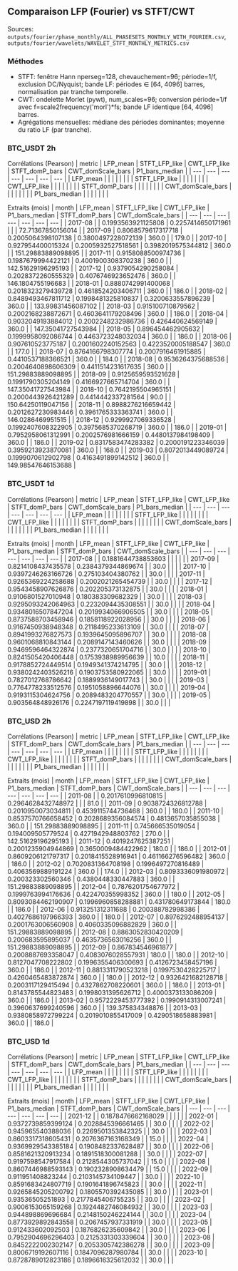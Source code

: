 ## Comparaison LFP (Fourier) vs STFT/CWT
Sources: `outputs/fourier/phase_monthly/ALL_PHASESETS_MONTHLY_WITH_FOURIER.csv`, `outputs/fourier/wavelets/WAVELET_STFT_MONTHLY_METRICS.csv`

### Méthodes
- STFT: fenêtre Hann nperseg=128, chevauchement=96; période=1/f, exclusion DC/Nyquist; bande LF: périodes ∈ [64, 4096] barres, normalisation par tranche temporelle.
- CWT: ondelette Morlet (pywt), num_scales=96; conversion période=1/f avec f=scale2frequency('morl')*fs; bande LF identique [64, 4096] barres.
- Agrégations mensuelles: médiane des périodes dominantes; moyenne du ratio LF (par tranche).

### BTC_USDT 2h
Corrélations (Pearson)
| metric | LFP_mean | STFT_LFP_like | CWT_LFP_like | STFT_domP_bars | CWT_domScale_bars | P1_bars_median |
| --- | --- | --- | --- | --- | --- | --- |
| LFP_mean |  |  |  |  |  |  |
| STFT_LFP_like |  |  |  |  |  |  |
| CWT_LFP_like |  |  |  |  |  |  |
| STFT_domP_bars |  |  |  |  |  |  |
| CWT_domScale_bars |  |  |  |  |  |  |
| P1_bars_median |  |  |  |  |  |  |

Extraits (mois)
| month | LFP_mean | STFT_LFP_like | CWT_LFP_like | P1_bars_median | STFT_domP_bars | CWT_domScale_bars |
| --- | --- | --- | --- | --- | --- | --- |
| 2017-08 |  | 0.1993563921125808 | 0.2257414650171961 |  |  | 72.71367850156014 |
| 2017-09 | 0.8068579617317718 | 0.2005064398107138 | 0.3800497228072139 | 360.0 |  | 179.0 |
| 2017-10 | 0.927954400015324 | 0.2005932527518561 | 0.3982019575344812 | 360.0 |  | 151.29883889098895 |
| 2017-11 | 0.9158088500974736 | 0.1987679994422121 | 0.4001900308370238 | 360.0 |  | 142.51629196295193 |
| 2017-12 | 0.9379054290258084 | 0.2028372260555329 | 0.4076746923652476 | 360.0 |  | 146.1804755196683 |
| 2018-01 | 0.8880742991400068 | 0.2018323279439728 | 0.4618524203406711 | 360.0 |  | 186.0 |
| 2018-02 | 0.8489493467811712 | 0.1998481325810837 | 0.3200633557896239 | 360.0 |  | 133.99831456087102 |
| 2018-03 | 0.915100710879562 | 0.2002168238872671 | 0.4603641179208496 | 360.0 |  | 186.0 |
| 2018-04 | 0.9032049193884012 | 0.2002248232986736 | 0.426440624569149 | 360.0 |  | 147.35041727543984 |
| 2018-05 | 0.896454462905632 | 0.1999958092086744 | 0.4463723248032034 | 360.0 |  | 186.0 |
| 2018-06 | 0.907610523775187 | 0.2001602240152563 | 0.4223520005188547 | 360.0 |  | 177.0 |
| 2018-07 | 0.8764166798307774 | 0.2007916461915885 | 0.4410537188366521 | 360.0 |  | 184.0 |
| 2018-08 | 0.9536264375688536 | 0.2004640898606309 | 0.4411514231617635 | 360.0 |  | 151.29883889098895 |
| 2018-09 | 0.9125659593521628 | 0.1991790305204149 | 0.4166927665714704 | 360.0 |  | 147.35041727543984 |
| 2018-10 | 0.7642195504965151 | 0.2000443926421289 | 0.4414442337281564 | 90.0 |  | 150.64250119047156 |
| 2018-11 | 0.8988276216659442 | 0.2012627230983446 | 0.3961765333363741 | 360.0 |  | 146.0286469951515 |
| 2018-12 | 0.9299927069336528 | 0.1992407608322905 | 0.3975685370268719 | 360.0 |  | 186.0 |
| 2019-01 | 0.7952958061312991 | 0.2002576981666159 | 0.4480137984198409 | 360.0 |  | 186.0 |
| 2019-02 | 0.8317583474283382 | 0.2000191223346039 | 0.3959213923870081 | 360.0 |  | 168.0 |
| 2019-03 | 0.8072013449089724 | 0.1999070612902798 | 0.4163491899142512 | 360.0 |  | 149.98547646153688 |

### BTC_USDT 1d
Corrélations (Pearson)
| metric | LFP_mean | STFT_LFP_like | CWT_LFP_like | STFT_domP_bars | CWT_domScale_bars | P1_bars_median |
| --- | --- | --- | --- | --- | --- | --- |
| LFP_mean |  |  |  |  |  |  |
| STFT_LFP_like |  |  |  |  |  |  |
| CWT_LFP_like |  |  |  |  |  |  |
| STFT_domP_bars |  |  |  |  |  |  |
| CWT_domScale_bars |  |  |  |  |  |  |
| P1_bars_median |  |  |  |  |  |  |

Extraits (mois)
| month | LFP_mean | STFT_LFP_like | CWT_LFP_like | P1_bars_median | STFT_domP_bars | CWT_domScale_bars |
| --- | --- | --- | --- | --- | --- | --- |
| 2017-08 |  | 0.1881644738853603 |  |  |  |  |
| 2017-09 | 0.8214108437435578 | 0.2384379344869674 |  | 30.0 |  |  |
| 2017-10 | 0.9397246263166726 | 0.275103404380762 |  | 30.0 |  |  |
| 2017-11 | 0.9265369224258688 | 0.2002021265454739 |  | 30.0 |  |  |
| 2017-12 | 0.9543458907626876 | 0.202205373132875 |  | 30.0 |  |  |
| 2018-01 | 0.9106801527010948 | 0.180383309682329 |  | 30.0 |  |  |
| 2018-03 | 0.9295093242064963 | 0.2232094435308551 |  | 30.0 |  |  |
| 2018-04 | 0.9348016507847204 | 0.2019934066906505 |  | 30.0 |  |  |
| 2018-05 | 0.8737588703458946 | 0.1858118922028956 |  | 30.0 |  |  |
| 2018-06 | 0.9167450938948348 | 0.2118495233613109 |  | 30.0 |  |  |
| 2018-07 | 0.8941993276827573 | 0.1939645095896707 |  | 30.0 |  |  |
| 2018-08 | 0.9601068810843144 | 0.2089147143460626 |  | 30.0 |  |  |
| 2018-09 | 0.9469596464322874 | 0.2377320651704716 |  | 30.0 |  |  |
| 2018-10 | 0.8241505420406448 | 0.1753938989956639 |  | 10.0 |  |  |
| 2018-11 | 0.9178852724449514 | 0.1949341374214795 |  | 30.0 |  |  |
| 2018-12 | 0.9380242403526216 | 0.1903753580922065 |  | 30.0 |  |  |
| 2019-01 | 0.7827012768786642 | 0.1889936149017743 |  | 30.0 |  |  |
| 2019-03 | 0.7764778233512576 | 0.1951058896644076 |  | 30.0 |  |  |
| 2019-04 | 0.9193115304624756 | 0.2089483204770557 |  | 30.0 |  |  |
| 2019-05 | 0.903564848926176 | 0.2247197119419898 |  | 30.0 |  |  |

### BTC_USD 2h
Corrélations (Pearson)
| metric | LFP_mean | STFT_LFP_like | CWT_LFP_like | STFT_domP_bars | CWT_domScale_bars | P1_bars_median |
| --- | --- | --- | --- | --- | --- | --- |
| LFP_mean |  |  |  |  |  |  |
| STFT_LFP_like |  |  |  |  |  |  |
| CWT_LFP_like |  |  |  |  |  |  |
| STFT_domP_bars |  |  |  |  |  |  |
| CWT_domScale_bars |  |  |  |  |  |  |
| P1_bars_median |  |  |  |  |  |  |

Extraits (mois)
| month | LFP_mean | STFT_LFP_like | CWT_LFP_like | P1_bars_median | STFT_domP_bars | CWT_domScale_bars |
| --- | --- | --- | --- | --- | --- | --- |
| 2011-08 |  | 0.2017610996810815 | 0.2964628432748972 |  |  | 81.0 |
| 2011-09 | 0.9038724326812788 | 0.2010950073034811 | 0.4539115744736468 | 360.0 |  | 180.0 |
| 2011-10 | 0.8537570766658452 | 0.2028689356084574 | 0.4813657035855038 | 360.0 |  | 151.29883889098895 |
| 2011-11 | 0.745666535019054 | 0.194009505779524 | 0.4271942948803762 | 270.0 |  | 142.51629196295193 |
| 2011-12 | 0.4019247625387251 | 0.2001235904944869 | 0.3650009484422962 | 180.0 |  | 186.0 |
| 2012-01 | 0.8609206121797317 | 0.2018415528916941 | 0.461166276596482 | 360.0 |  | 186.0 |
| 2012-02 | 0.7020831364708198 | 0.1996497270816489 | 0.4063569889191224 | 360.0 |  | 174.0 |
| 2012-03 | 0.8093336091980972 | 0.200323302560346 | 0.4380448330447883 | 360.0 |  | 151.29883889098895 |
| 2012-04 | 0.7876201754677972 | 0.1999763994176636 | 0.422470355998352 | 360.0 |  | 180.0 |
| 2012-05 | 0.8093084462190907 | 0.1996960858288881 | 0.431780649173844 | 180.0 |  | 186.0 |
| 2012-06 | 0.913251312311688 | 0.200388782998386 | 0.4027686197966393 | 360.0 |  | 180.0 |
| 2012-07 | 0.8976292488954137 | 0.2001763006560908 | 0.4060335096882829 | 360.0 |  | 151.29883889098895 |
| 2012-08 | 0.8863052830420209 | 0.200683595895037 | 0.4635736563016256 | 360.0 |  | 151.29883889098895 |
| 2012-09 | 0.867834546961877 | 0.2008887693358047 | 0.4083076028557931 | 180.0 |  | 180.0 |
| 2012-10 | 0.8127047708222802 | 0.1996355406300693 | 0.4126723458457196 | 360.0 |  | 186.0 |
| 2012-11 | 0.8813311790523218 | 0.1997530428225717 | 0.4260465483872874 | 360.0 |  | 180.0 |
| 2012-12 | 0.9326421682128718 | 0.2003117129415494 | 0.4327862708220601 | 360.0 |  | 186.0 |
| 2013-01 | 0.8143785544823483 | 0.1998031395626712 | 0.4000373133086209 | 360.0 |  | 186.0 |
| 2013-02 | 0.9572229453777392 | 0.1990914313007241 | 0.3960637699240596 | 360.0 |  | 139.375834348876 |
| 2013-03 | 0.9380858972799224 | 0.2019010855417009 | 0.4290518658883981 | 360.0 |  | 186.0 |

### BTC_USD 1d
Corrélations (Pearson)
| metric | LFP_mean | STFT_LFP_like | CWT_LFP_like | STFT_domP_bars | CWT_domScale_bars | P1_bars_median |
| --- | --- | --- | --- | --- | --- | --- |
| LFP_mean |  |  |  |  |  |  |
| STFT_LFP_like |  |  |  |  |  |  |
| CWT_LFP_like |  |  |  |  |  |  |
| STFT_domP_bars |  |  |  |  |  |  |
| CWT_domScale_bars |  |  |  |  |  |  |
| P1_bars_median |  |  |  |  |  |  |

Extraits (mois)
| month | LFP_mean | STFT_LFP_like | CWT_LFP_like | P1_bars_median | STFT_domP_bars | CWT_domScale_bars |
| --- | --- | --- | --- | --- | --- | --- |
| 2021-12 |  | 0.1878476662168029 |  |  |  |  |
| 2022-01 | 0.9372739859399124 | 0.2028845396661465 |  | 30.0 |  |  |
| 2022-02 | 0.945965540388036 | 0.2269501353842325 |  | 30.0 |  |  |
| 2022-03 | 0.8603317318605431 | 0.2076367163168349 |  | 15.0 |  |  |
| 2022-04 | 0.9369929543385184 | 0.1908482337628487 |  | 30.0 |  |  |
| 2022-06 | 0.8581621320913234 | 0.1891518300081288 |  | 30.0 |  |  |
| 2022-07 | 0.9197598547917584 | 0.2128544305737042 |  | 15.0 |  |  |
| 2022-08 | 0.8607446988593143 | 0.1902328908634479 |  | 15.0 |  |  |
| 2022-09 | 0.911951408823244 | 0.2103145734109447 |  | 30.0 |  |  |
| 2022-10 | 0.8591683424807719 | 0.1901641896745823 |  | 30.0 |  |  |
| 2022-11 | 0.9265845205200792 | 0.1805570392435085 |  | 30.0 |  |  |
| 2023-01 | 0.93536505251893 | 0.2177845406755235 |  | 30.0 |  |  |
| 2023-02 | 0.9006153065159268 | 0.1924482746084932 |  | 30.0 |  |  |
| 2023-03 | 0.944898869696684 | 0.2148150246224144 |  | 30.0 |  |  |
| 2023-04 | 0.8773929892843558 | 0.2067457937331919 |  | 30.0 |  |  |
| 2023-05 | 0.912433602092503 | 0.1876826235609842 |  | 30.0 |  |  |
| 2023-06 | 0.7952904696296403 | 0.2125331303339604 |  | 30.0 |  |  |
| 2023-08 | 0.8452222002302147 | 0.2053305742386278 |  | 30.0 |  |  |
| 2023-09 | 0.8006719192607116 | 0.1847096287980784 |  | 30.0 |  |  |
| 2023-10 | 0.8728789012823186 | 0.1896616325612032 |  | 30.0 |  |  |
